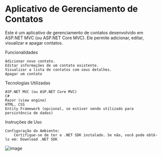 # Aplicativo de Gerenciamento de Contatos

Este é um aplicativo de gerenciamento de contatos desenvolvido em ASP.NET MVC (ou ASP.NET Core MVC). Ele permite adicionar, editar, visualizar e apagar contatos.

Funcionalidades

    Adicionar novo contato.
    Editar informações de um contato existente.
    Visualizar a lista de contatos com seus detalhes.
    Apagar um contato
    
Tecnologias Utilizadas

    ASP.NET MVC (ou ASP.NET Core MVC)
    C#
    Razor (view engine)
    HTML, CSS
    Entity Framework (opcional, se estiver sendo utilizado para persistência de dados)

Instruções de Uso

    Configuração do Ambiente:
        Certifique-se de ter o .NET SDK instalado. Se não, você pode obtê-lo em: Download .NET SDK
        
![image](https://github.com/Stal91/SistemaCadastro/assets/105076457/5051ed27-8c3f-43ef-ae4b-d377e940fcca)
